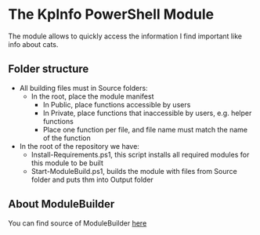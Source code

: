 # The KpInfo PowerShell Module

The module allows to quickly access the information I find important like info about cats.

## Folder structure

- All building files must in Source folders:
  - In the root, place the module manifest
    - In Public, place functions accessible by users
    - In Private, place functions that inaccessible by users, e.g. helper functions
    - Place one function per file, and file name must match the name of the function
- In the root of the repository we have:
  - Install-Requirements.ps1, this script installs all required modules for this module to be built
  - Start-ModuleBuild.ps1, builds the module with files from Source folder and puts thm into Output folder

## About ModuleBuilder

You can find source of ModuleBuilder [here](https://github.com/PoshCode/ModuleBuilder)
